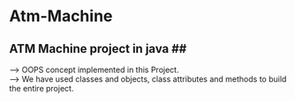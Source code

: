 # Atm-Machine
 ## ATM Machine project in java ## </br>
--> OOPS concept implemented in this Project.</br>
--> We have used classes and objects, class attributes and methods to build the entire project.
